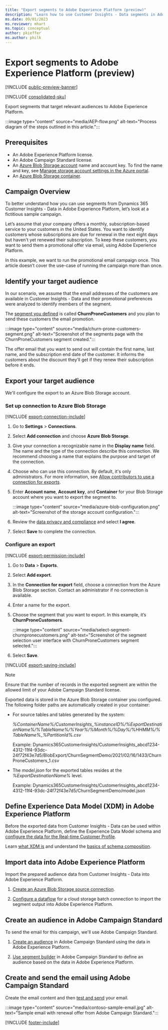 ```yaml
---
title: "Export segments to Adobe Experience Platform (preview)"
description: "Learn how to use Customer Insights - Data segments in Adobe Experience Platform."
ms.date: 09/01/2023
ms.reviewer: mhart
ms.topic: conceptual
author: pkieffer
ms.author: philk
---
```


# Export segments to Adobe Experience Platform (preview)

[!INCLUDE [public-preview-banner](includes/public-preview-banner.md)]

[!INCLUDE [consolidated-sku](./includes/consolidated-sku.md)]

Export segments that target relevant audiences to Adobe Experience Platform.

:::image type="content" source="media/AEP-flow.png" alt-text="Process diagram of the steps outlined in this article.":::

## Prerequisites

- An Adobe Experience Platform license.
- An Adobe Campaign Standard license.
- An [Azure Blob Storage account](/azure/storage/blobs/create-data-lake-storage-account) name and account key. To find the name and key, see [Manage storage account settings in the Azure portal](/azure/storage/common/storage-account-manage).
- An [Azure Blob Storage container](/azure/storage/blobs/storage-quickstart-blobs-portal#create-a-container).

## Campaign Overview

To better understand how you can use segments from Dynamics 365 Customer Insights - Data in Adobe Experience Platform, let’s look at a fictitious sample campaign.

Let’s assume that your company offers a monthly, subscription-based service to your customers in the United States. You want to identify customers whose subscriptions are due for renewal in the next eight days but haven't yet renewed their subscription. To keep these customers, you want to send them a promotional offer via email, using Adobe Experience Platform.

In this example, we want to run the promotional email campaign once. This article doesn’t cover the use-case of running the campaign more than once.

## Identify your target audience

In our scenario, we assume that the email addresses of the customers are available in Customer Insights - Data and their promotional preferences were analyzed to identify members of the segment.

The [segment you defined](segments.md) is called **ChurnProneCustomers** and you plan to send these customers the email promotion.

:::image type="content" source="media/churn-prone-customers-segment.png" alt-text="Screenshot of the segments page with the ChurnProneCustomers segment created.":::

The offer email that you want to send out will contain the first name, last name, and the subscription end date of the customer. It informs the customers about the discount they’ll get if they renew their subscription before it ends.

## Export your target audience

We'll configure the export to an Azure Blob Storage account.

### Set up connection to Azure Blob Storage

[!INCLUDE [export-connection-include](includes/export-connection-admn.md)]

1. Go to **Settings** > **Connections**.

1. Select **Add connection** and choose **Azure Blob Storage**.

1. Give your connection a recognizable name in the **Display name** field. The name and the type of the connection describe this connection. We recommend choosing a name that explains the purpose and target of the connection.

1. Choose who can use this connection. By default, it's only administrators. For more information, see [Allow contributors to use a connection for exports](connections.md#allow-contributors-to-use-a-connection-for-exports).

1. Enter **Account name**, **Account key**, and **Container** for your Blob Storage account where you want to export the segment to.  

   :::image type="content" source="media/azure-blob-configuration.png" alt-text="Screenshot of the storage account configuration.":::

1. Review the [data privacy and compliance](connections.md#data-privacy-and-compliance) and select **I agree**.

1. Select **Save** to complete the connection.

### Configure an export

[!INCLUDE [export-permission-include](includes/export-permission.md)]

1. Go to **Data** > **Exports**.

1. Select **Add export**.

1. In the **Connection for export** field, choose a connection from the Azure Blob Storage section. Contact an administrator if no connection is available.

1. Enter a name for the export.

1. Choose the segment that you want to export. In this example, it’s **ChurnProneCustomers**.

   :::image type="content" source="media/select-segment-churnpronecustomers.png" alt-text="Screenshot of the segment selection user interface with ChurnProneCustomers segment selected.":::

1. Select **Save**.

[!INCLUDE [export-saving-include](includes/export-saving.md)]

> [!NOTE]
> Ensure that the number of records in the exported segment are within the allowed limit of your Adobe Campaign Standard license.

Exported data is stored in the Azure Blob Storage container you configured. The following folder paths are automatically created in your container:

- For source tables and tables generated by the system: 

  *%ContainerName%/CustomerInsights_%instanceID%/%ExportDestinationName%/%TableName%/%Year%/%Month%/%Day%/%HHMM%/%TableName%_%PartitionId%.csv*

  Example: Dynamics365CustomerInsights/CustomerInsights_abcd1234-4312-11f4-93dc-24f72f43e7d5/BlobExport/ChurnSegmentDemo/2021/02/16/1433/ChurnProneCustomers_1.csv

- The *model.json* for the exported tables resides at the *%ExportDestinationName%* level.

  Example: Dynamics365CustomerInsights/CustomerInsights_abcd1234-4312-11f4-93dc-24f72f43e7d5/ChurnSegmentDemo/model.json

## Define Experience Data Model (XDM) in Adobe Experience Platform

Before the exported data from Customer Insights - Data can be used within Adobe Experience Platform, define the Experience Data Model schema and [configure the data for the Real-time Customer Profile](https://experienceleague.adobe.com/docs/experience-platform/profile/tutorials/dataset-configuration.html#tutorials).

Learn [what XDM is](https://experienceleague.adobe.com/docs/experience-platform/xdm/home.html) and understand the [basics of schema composition](https://experienceleague.adobe.com/docs/experience-platform/xdm/schema/composition.html#schema).

## Import data into Adobe Experience Platform

Import the prepared audience data from Customer Insights - Data into Adobe Experience Platform.

1. [Create an Azure Blob Storage source connection](https://experienceleague.adobe.com/docs/experience-platform/sources/ui-tutorials/create/cloud-storage/blob.html#getting-started).

1. [Configure a dataflow](https://experienceleague.adobe.com/docs/experience-platform/sources/ui-tutorials/dataflow/cloud-storage.html#ui-tutorials) for a cloud storage batch connection to import the segment output into Adobe Experience Platform.

## Create an audience in Adobe Campaign Standard

To send the email for this campaign, we'll use Adobe Campaign Standard.

1. [Create an audience](https://experienceleague.adobe.com/docs/campaign-standard/using/profiles-and-audiences/get-started-profiles-and-audiences.html#permission) in Adobe Campaign Standard using the data in Adobe Experience Platform.

1. [Use segment builder](https://experienceleague.adobe.com/docs/campaign-standard/using/integrating-with-adobe-cloud/adobe-experience-platform/audience-destinations/aep-using-segment-builder.html) in Adobe Campaign Standard to define an audience based on the data in Adobe Experience Platform.

## Create and send the email using Adobe Campaign Standard

Create the email content and then [test and send](https://experienceleague.adobe.com/docs/campaign-standard/using/testing-and-sending/get-started-sending-messages.html#preparing-and-testing-messages) your email.

:::image type="content" source="media/contoso-sample-email.jpg" alt-text="Sample email with renewal offer from Adobe Campaign Standard.":::

[!INCLUDE [footer-include](includes/footer-banner.md)]

